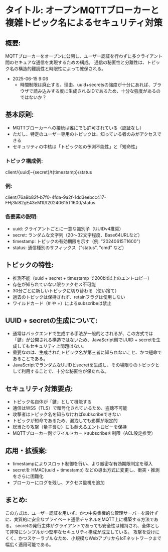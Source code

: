 # タイトル: オープンMQTTブローカーと複雑トピック名によるセキュリティ対策

## 概要:
MQTTブローカーをオープンに公開し、ユーザー認証を行わずに多クライアント間のセキュアな通信を実現するための構成。
通信の秘匿性と分離性は、トピック名の構造的難読性と時限性によって確保される。

- 2025-06-15 9:06
    - 時間制限は廃止する。理由、uuid+secretsの強度が十分にあれば、ブラウザで読み込みする度に生成されるIDであるため、十分な強度があるのではないか？

## 基本原則:
- MQTTブローカーへの接続は誰にでも許可されている（認証なし）
- ただし、特定のユーザー専用のトピックは、知っている者のみがアクセスできる
- セキュリティの中核は「トピック名の予測不能性」と「短命性」

### トピック構成例:
client/{uuid}-{secret}/t{timestamp}/status

### 例:
client/76a9b82f-b7f0-4fda-9a2f-1dd3eebcc417-FHj3kl82gE43eM1f/t20240615T1600/status

### 各要素の説明:
- uuid: クライアントごとに一意な識別子（UUIDv4推奨）
- secret: ランダムな文字列（20〜32文字程度、Base64URLなど）
- timestamp: トピックの有効期限を示す（例: "20240615T1600"）
- status: 通信種別のサフィックス（"status", "cmd" など）

## トピックの特性:
- 推測不能（uuid + secret + timestamp で200bit以上のエントロピー）
- 存在が知られていない限りアクセス不可能
- 30分ごとに新しいトピックに切り替わる（使い捨て）
- 過去のトピックは保持されず、retainフラグは使用しない
- ワイルドカード（# や +）によるsubscribeは禁止

## UUID + secretの生成について:
- 通常はバックエンドで生成する手法が一般的とされるが、この方式では「鍵」が公開される構造ではないため、JavaScript側でUUID + secretを生成してもセキュリティ上問題はない。
- 重要なのは、生成されたトピック名が第三者に知られないこと、かつ短命であることである。
- JavaScriptでランダムなUUIDとsecretを生成し、その場限りのトピックとして利用することで、十分な秘匿性が保たれる。

## セキュリティ対策要点:
- トピック名自体が「鍵」として機能する
- 通信はWSS（TLS）で暗号化されているため、盗聴不可能
- 攻撃者はトピック名を知らなければsubscribeできない
- トピックが短命であるため、漏洩しても影響が限定的
- 総当たり攻撃（量子含む）にも耐えるエントロピーを保持
- MQTTブローカー側でワイルドカードsubscribeを制限（ACL設定推奨）

## 応用・拡張案:
- timestampによりスロット制御を行い、より厳密な有効期限判定を導入
- secretを HMAC(uuid + timestamp) などの導出方式に変更し、衝突・推測をさらに困難化
- ブローカーにログを残し、アクセス監視を追加

## まとめ:
この方式は、ユーザー認証を用いず、かつ中央集権的な管理サーバーを設けずに、実質的に安全なプライベート通信チャネルをMQTT上に構築する方法である。
secretの発行主体がクライアントであっても安全性は維持され、全体として非常にシンプルかつ堅牢なセキュリティ構成が成立している。
攻撃を受けにくく、かつスケーラブルなため、小規模なWebアプリからIoTネットワークまで幅広く適用可能である。
